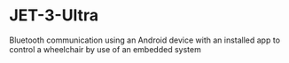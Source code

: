 # JET-3-Ultra
Bluetooth communication using an Android device with an installed app to control a wheelchair by use of an embedded system

